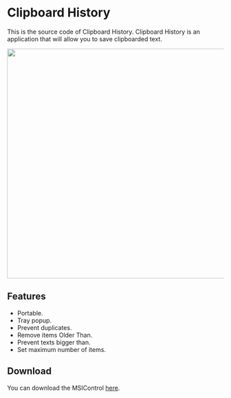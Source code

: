 # Clipboard History

This is the source code of Clipboard History. Clipboard History is an application that will allow you to save clipboarded text.

<p align="center"><img width="560" height="535" src="https://i.imgur.com/8SpxWNE.png"></p>

## Features

- Portable.
- Tray popup.
- Prevent duplicates.
- Remove items Older Than.
- Prevent texts bigger than.
- Set maximum number of items.

## Download
You can download the MSIControl [here](https://github.com/serbinskis/delphi/raw/master/ClipboardHistory/ClipboardHistory.exe).
